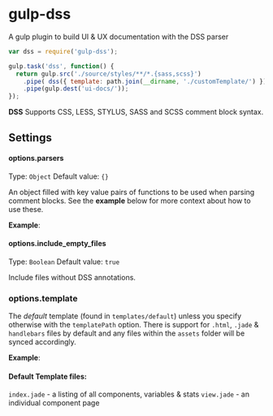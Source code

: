 # gulp-dss

A gulp plugin to build UI &amp; UX documentation with the DSS parser

```javascript
var dss = require('gulp-dss');

gulp.task('dss', function() {
  return gulp.src('./source/styles/**/*.{sass,scss}')
    .pipe( dss({ template: path.join(__dirname, './customTemplate/') }))
    .pipe(gulp.dest('ui-docs/'));
});
```

**DSS** Supports CSS, LESS, STYLUS, SASS and SCSS comment block syntax.

## Settings

#### options.parsers

Type: `Object`
Default value: `{}`

An object filled with key value pairs of functions to be used when parsing comment blocks. See the **example** below for more context about how to use these.

**Example**:

#### options.include_empty_files

Type: `Boolean`
Default value: `true`

Include files without DSS annotations.

### options.template

The *default* template (found in `templates/default`) unless you specify otherwise with the `templatePath` option. There is support for `.html`, `.jade` &amp; `handlebars` files by default and any files within the `assets` folder will be synced accordingly. 

**Example**:

#### Default Template files:

`index.jade` - a listing of all components, variables &amp; stats
`view.jade` - an individual component page 
